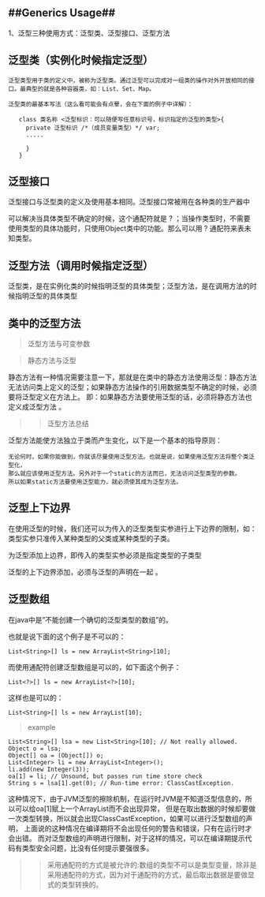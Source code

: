 ##Generics Usage##
----------------------------
1、泛型三种使用方式：泛型类、泛型接口、泛型方法

## 泛型类（实例化时候指定泛型）
    泛型类型用于类的定义中，被称为泛型类。通过泛型可以完成对一组类的操作对外开放相同的接口。最典型的就是各种容器类，如：List、Set、Map。

    泛型类的最基本写法（这么看可能会有点晕，会在下面的例子中详解）：
    
 ```
    class 类名称 <泛型标识：可以随便写任意标识号，标识指定的泛型的类型>{
      private 泛型标识 /*（成员变量类型）*/ var; 
      .....
    
      }
    }
``` 
## 泛型接口
泛型接口与泛型类的定义及使用基本相同。泛型接口常被用在各种类的生产器中

可以解决当具体类型不确定的时候，这个通配符就是 ?  ；当操作类型时，不需要使用类型的具体功能时，只使用Object类中的功能。那么可以用 ? 通配符来表未知类型。

## 泛型方法（调用时候指定泛型）
泛型类，是在实例化类的时候指明泛型的具体类型；泛型方法，是在调用方法的时候指明泛型的具体类型

## 类中的泛型方法

> 泛型方法与可变参数

> 静态方法与泛型

静态方法有一种情况需要注意一下，那就是在类中的静态方法使用泛型：静态方法无法访问类上定义的泛型；如果静态方法操作的引用数据类型不确定的时候，必须要将泛型定义在方法上。
即：如果静态方法要使用泛型的话，必须将静态方法也定义成泛型方法 。

>> 泛型方法总结

泛型方法能使方法独立于类而产生变化，以下是一个基本的指导原则：
```
无论何时，如果你能做到，你就该尽量使用泛型方法。也就是说，如果使用泛型方法将整个类泛型化，
那么就应该使用泛型方法。另外对于一个static的方法而已，无法访问泛型类型的参数。
所以如果static方法要使用泛型能力，就必须使其成为泛型方法。
```
##  泛型上下边界
在使用泛型的时候，我们还可以为传入的泛型类型实参进行上下边界的限制，如：类型实参只准传入某种类型的父类或某种类型的子类。

为泛型添加上边界，即传入的类型实参必须是指定类型的子类型

泛型的上下边界添加，必须与泛型的声明在一起 。

## 泛型数组
在java中是”不能创建一个确切的泛型类型的数组”的。

也就是说下面的这个例子是不可以的：
```
List<String>[] ls = new ArrayList<String>[10];  
```
而使用通配符创建泛型数组是可以的，如下面这个例子：
```
List<?>[] ls = new ArrayList<?>[10]; 
```
这样也是可以的：
```
List<String>[] ls = new ArrayList[10];
```
>example
```
List<String>[] lsa = new List<String>[10]; // Not really allowed.    
Object o = lsa;    
Object[] oa = (Object[]) o;    
List<Integer> li = new ArrayList<Integer>();    
li.add(new Integer(3));    
oa[1] = li; // Unsound, but passes run time store check    
String s = lsa[1].get(0); // Run-time error: ClassCastException.
```

>
 这种情况下，由于JVM泛型的擦除机制，在运行时JVM是不知道泛型信息的，所以可以给oa[1]赋上一个ArrayList而不会出现异常，
 但是在取出数据的时候却要做一次类型转换，所以就会出现ClassCastException，如果可以进行泛型数组的声明，
 上面说的这种情况在编译期将不会出现任何的警告和错误，只有在运行时才会出错。
 而对泛型数组的声明进行限制，对于这样的情况，可以在编译期提示代码有类型安全问题，比没有任何提示要强很多。
 
 >> 采用通配符的方式是被允许的:数组的类型不可以是类型变量，除非是采用通配符的方式，因为对于通配符的方式，最后取出数据是要做显式的类型转换的。